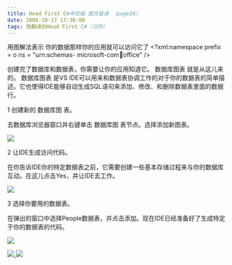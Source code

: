 ```yaml
---
title: Head First C#中文版 图文皆译 （page26）
date: 2008-10-17 17:36:00
tags: 我翻译的Head First C#（习作）
---
```

用图解法表示  你的数据那样你的应用就可以访问它了  <?xml:namespace prefix = o ns = "urn:schemas-
microsoft-com:office:office" />

创建完了数据库和数据表，你需要让你的应用知道它。  数据库图表  就是从这儿来的。  数据库图表  是VS
IDE可以用来和数据表协调工作的对于你的数据表的简单描述。它也使得IDE能够自动生成SQL语句来添加、修改、和删除数据表里面的数据行。

1  创建新的  数据库图  表。

去数据库浏览器窗口并右键单击  数据库图  表节点。选择添加新图表。

![](https://p-blog.csdn.net/images/p_blog_csdn_net/cuipengfei1/EntryImages/20081017/%E6%88%AA%E5%9B%BE00633598622044240151.jpg)

2  让IDE生成访问代码。

在你告诉IDE你的特定数据表之前，它需要创建一些基本存储过程来与你的数据库互动。在这儿点击Yes，并让IDE去工作。

![](https://p-blog.csdn.net/images/p_blog_csdn_net/cuipengfei1/EntryImages/20081017/%E6%88%AA%E5%9B%BE01633598622044708886.jpg)

3  选择你要用的数据表。

在弹出的窗口中选择People数据表，并点击添加。现在IDE已经准备好了生成特定于你的数据表的代码。

![](https://p-blog.csdn.net/images/p_blog_csdn_net/cuipengfei1/EntryImages/20081017/%E6%88%AA%E5%9B%BE02633598622045177621.jpg)



[ ![](https://profile.csdnimg.cn/5/2/5/3_cuipengfei1)
![](https://g.csdnimg.cn/static/user-reg-year/1x/11.png)
](https://blog.csdn.net/cuipengfei1)





